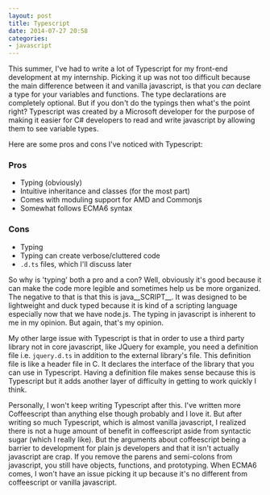 ```yaml
---
layout: post
title: Typescript
date: 2014-07-27 20:58
categories:
- javascript
---
```


This summer, I've had to write a lot of Typescript for my front-end development at my internship.
Picking it up was not too difficult because the main difference between it and vanilla javascript,
is that you *can* declare a type for your variables and functions. The type declarations are completely optional.
But if you don't do the typings then what's the point right? Typescript was created by a Microsoft developer for the
purpose of making it easier for C# developers to read and write javascript by allowing them to see variable types.

Here are some pros and cons I've noticed with Typescript:

### Pros
- Typing (obviously)
- Intuitive inheritance and classes (for the most part)
- Comes with moduling support for AMD and Commonjs
- Somewhat follows ECMA6 syntax

### Cons
- Typing
- Typing can create verbose/cluttered code
- `.d.ts` files, which I'll discuss later

So why is 'typing' both a pro and a con? Well, obviously it's good because it can make the code more legible
and sometimes help us be more organized. The negative to that is that this is java__SCRIPT__.
It was designed to be lightweight and duck typed because it is kind of a scripting language especially now that
we have node.js. The typing in javascript is inherent to me in my opinion. But again, that's my opinion.

My other large issue with Typescript is that in order to use a third party library not in core javascript, like
JQuery for example, you need a definition file i.e. `jquery.d.ts` in addition to the external library's file. This definition file is like a header file
in C. It declares the interface of the library that you can use in Typescript. Having a definition file makes sense
because this is Typescript but it adds another layer of difficulty in getting to work quickly I think.

Personally, I won't keep writing Typescript after this. I've written more Coffeescript than anything else though
probably and I love it. But after writing so much Typescript, which is almost vanilla javascript, I realized there
 is not a huge amount of benefit in coffeescript aside from syntactic sugar (which I really like).
 But the arguments about coffeescript being a barrier to development for plain js developers and
 that it isn't actually javascript are crap. If you remove the parens and semi-colons from javascript,
 you still have objects, functions, and prototyping. When ECMA6 comes, I won't have an issue picking
 it up because it's no different from coffeescript or vanilla javascript.
